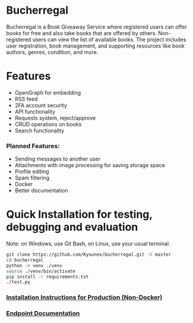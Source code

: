 # Bucherregal
Bucherregal is a Book Giveaway Service where registered users can offer books for free and also take books that are offered by others. 
Non-registered users can view the list of available books. The project includes user registration, book management, 
and supporting resources like book authors, genres, condition, and more.

# Features
- OpenGraph for embedding
- RSS feed
- 2FA account security
- API functionality
- Requests system, reject/approve
- CRUD operations on books
- Search functionality

### Planned Features:
- Sending messages to another user
- Attachments with image processing for saving storage space
- Profile editing
- Spam filtering
- Docker
- Better documentation

# Quick Installation for testing, debugging and evaluation
Note: on Windows, use Git Bash, on Linux, use your usual terminal.
```bash
git clone https://github.com/Kyuunex/bucherregal.git -b master
cd bucherregal
python -m venv ./venv
source ./venv/bin/activate
pip install -r requirements.txt
./test.py
```

### [Installation Instructions for Production (Non-Docker)](https://github.com/Kyuunex/bucherregal/blob/master/installation.md)
### [Endpoint Documentation](https://github.com/Kyuunex/bucherregal/blob/master/documentation.md)

